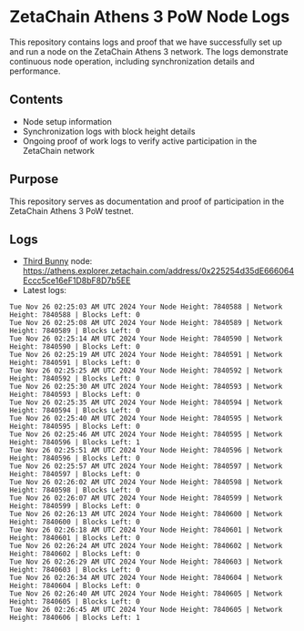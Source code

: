 # ZetaChain Athens 3 PoW Node Logs
This repository contains logs and proof that we have successfully set up and run a node on the ZetaChain Athens 3 network. The logs demonstrate continuous node operation, including synchronization details and performance.

## Contents
- Node setup information
- Synchronization logs with block height details
- Ongoing proof of work logs to verify active participation in the ZetaChain network

## Purpose
This repository serves as documentation and proof of participation in the ZetaChain Athens 3 PoW testnet.

## Logs

- [Third Bunny](https://thirdbunny.xyz/) node: https://athens.explorer.zetachain.com/address/0x225254d35dE666064Eccc5ce16eF1D8bF8D7b5EE
- Latest logs:
```
Tue Nov 26 02:25:03 AM UTC 2024 Your Node Height: 7840588 | Network Height: 7840588 | Blocks Left: 0
Tue Nov 26 02:25:08 AM UTC 2024 Your Node Height: 7840589 | Network Height: 7840589 | Blocks Left: 0
Tue Nov 26 02:25:14 AM UTC 2024 Your Node Height: 7840590 | Network Height: 7840590 | Blocks Left: 0
Tue Nov 26 02:25:19 AM UTC 2024 Your Node Height: 7840591 | Network Height: 7840591 | Blocks Left: 0
Tue Nov 26 02:25:25 AM UTC 2024 Your Node Height: 7840592 | Network Height: 7840592 | Blocks Left: 0
Tue Nov 26 02:25:30 AM UTC 2024 Your Node Height: 7840593 | Network Height: 7840593 | Blocks Left: 0
Tue Nov 26 02:25:35 AM UTC 2024 Your Node Height: 7840594 | Network Height: 7840594 | Blocks Left: 0
Tue Nov 26 02:25:40 AM UTC 2024 Your Node Height: 7840595 | Network Height: 7840595 | Blocks Left: 0
Tue Nov 26 02:25:46 AM UTC 2024 Your Node Height: 7840595 | Network Height: 7840596 | Blocks Left: 1
Tue Nov 26 02:25:51 AM UTC 2024 Your Node Height: 7840596 | Network Height: 7840596 | Blocks Left: 0
Tue Nov 26 02:25:57 AM UTC 2024 Your Node Height: 7840597 | Network Height: 7840597 | Blocks Left: 0
Tue Nov 26 02:26:02 AM UTC 2024 Your Node Height: 7840598 | Network Height: 7840598 | Blocks Left: 0
Tue Nov 26 02:26:07 AM UTC 2024 Your Node Height: 7840599 | Network Height: 7840599 | Blocks Left: 0
Tue Nov 26 02:26:13 AM UTC 2024 Your Node Height: 7840600 | Network Height: 7840600 | Blocks Left: 0
Tue Nov 26 02:26:18 AM UTC 2024 Your Node Height: 7840601 | Network Height: 7840601 | Blocks Left: 0
Tue Nov 26 02:26:24 AM UTC 2024 Your Node Height: 7840602 | Network Height: 7840602 | Blocks Left: 0
Tue Nov 26 02:26:29 AM UTC 2024 Your Node Height: 7840603 | Network Height: 7840603 | Blocks Left: 0
Tue Nov 26 02:26:34 AM UTC 2024 Your Node Height: 7840604 | Network Height: 7840604 | Blocks Left: 0
Tue Nov 26 02:26:40 AM UTC 2024 Your Node Height: 7840605 | Network Height: 7840605 | Blocks Left: 0
Tue Nov 26 02:26:45 AM UTC 2024 Your Node Height: 7840605 | Network Height: 7840606 | Blocks Left: 1
```
